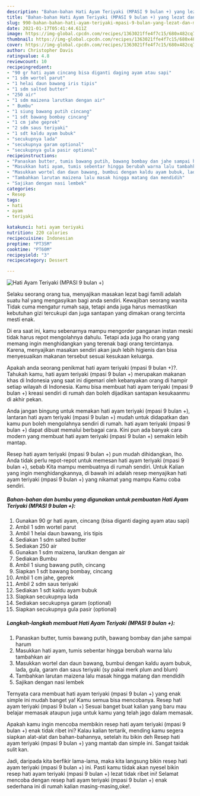 ```yaml
---
description: "Bahan-bahan Hati Ayam Teriyaki (MPASI 9 bulan +) yang lezat dan Mudah Dibuat"
title: "Bahan-bahan Hati Ayam Teriyaki (MPASI 9 bulan +) yang lezat dan Mudah Dibuat"
slug: 990-bahan-bahan-hati-ayam-teriyaki-mpasi-9-bulan-yang-lezat-dan-mudah-dibuat
date: 2021-01-17T05:41:44.611Z
image: https://img-global.cpcdn.com/recipes/1363021ffe4f7c15/680x482cq70/hati-ayam-teriyaki-mpasi-9-bulan-foto-resep-utama.jpg
thumbnail: https://img-global.cpcdn.com/recipes/1363021ffe4f7c15/680x482cq70/hati-ayam-teriyaki-mpasi-9-bulan-foto-resep-utama.jpg
cover: https://img-global.cpcdn.com/recipes/1363021ffe4f7c15/680x482cq70/hati-ayam-teriyaki-mpasi-9-bulan-foto-resep-utama.jpg
author: Christopher Davis
ratingvalue: 4.8
reviewcount: 10
recipeingredient:
- "90 gr hati ayam cincang bisa diganti daging ayam atau sapi"
- "1 sdm wortel parut"
- "1 helai daun bawang iris tipis"
- "1 sdm salted butter"
- "250 air"
- "1 sdm maizena larutkan dengan air"
- " Bumbu"
- "1 siung bawang putih cincang"
- "1 sdt bawang bombay cincang"
- "1 cm jahe geprek"
- "2 sdm saus teriyaki"
- "1 sdt kaldu ayam bubuk"
- "secukupnya lada"
- "secukupnya garam optional"
- "secukupnya gula pasir optional"
recipeinstructions:
- "Panaskan butter, tumis bawang putih, bawang bombay dan jahe sampai harum"
- "Masukkan hati ayam, tumis sebentar hingga berubah warna lalu tambahkan air"
- "Masukkan wortel dan daun bawang, bumbui dengan kaldu ayam bubuk, lada, gula, garam dan saus teriyaki (sy pakai merk plum and blum)"
- "Tambahkan larutan maizena lalu masak hingga matang dan mendidih"
- "Sajikan dengan nasi lembek"
categories:
- Resep
tags:
- hati
- ayam
- teriyaki

katakunci: hati ayam teriyaki 
nutrition: 220 calories
recipecuisine: Indonesian
preptime: "PT35M"
cooktime: "PT60M"
recipeyield: "3"
recipecategory: Dessert

---
```



![Hati Ayam Teriyaki (MPASI 9 bulan +)](https://img-global.cpcdn.com/recipes/1363021ffe4f7c15/680x482cq70/hati-ayam-teriyaki-mpasi-9-bulan-foto-resep-utama.jpg)

Selaku seorang orang tua, menyajikan masakan lezat bagi famili adalah suatu hal yang mengasyikan bagi anda sendiri. Kewajiban seorang  wanita Tidak cuma mengatur rumah saja, tetapi anda juga harus memastikan kebutuhan gizi tercukupi dan juga santapan yang dimakan orang tercinta mesti enak.

Di era  saat ini, kamu sebenarnya mampu mengorder panganan instan meski tidak harus repot mengolahnya dahulu. Tetapi ada juga lho orang yang memang ingin menghidangkan yang terenak bagi orang tercintanya. Karena, menyajikan masakan sendiri akan jauh lebih higienis dan bisa menyesuaikan makanan tersebut sesuai kesukaan keluarga. 



Apakah anda seorang penikmat hati ayam teriyaki (mpasi 9 bulan +)?. Tahukah kamu, hati ayam teriyaki (mpasi 9 bulan +) merupakan makanan khas di Indonesia yang saat ini digemari oleh kebanyakan orang di hampir setiap wilayah di Indonesia. Kamu bisa membuat hati ayam teriyaki (mpasi 9 bulan +) kreasi sendiri di rumah dan boleh dijadikan santapan kesukaanmu di akhir pekan.

Anda jangan bingung untuk memakan hati ayam teriyaki (mpasi 9 bulan +), lantaran hati ayam teriyaki (mpasi 9 bulan +) mudah untuk didapatkan dan kamu pun boleh mengolahnya sendiri di rumah. hati ayam teriyaki (mpasi 9 bulan +) dapat dibuat memalui berbagai cara. Kini pun ada banyak cara modern yang membuat hati ayam teriyaki (mpasi 9 bulan +) semakin lebih mantap.

Resep hati ayam teriyaki (mpasi 9 bulan +) pun mudah dihidangkan, lho. Anda tidak perlu repot-repot untuk memesan hati ayam teriyaki (mpasi 9 bulan +), sebab Kita mampu membuatnya di rumah sendiri. Untuk Kalian yang ingin menghidangkannya, di bawah ini adalah resep menyajikan hati ayam teriyaki (mpasi 9 bulan +) yang nikamat yang mampu Kamu coba sendiri.

<!--inarticleads1-->

##### Bahan-bahan dan bumbu yang digunakan untuk pembuatan Hati Ayam Teriyaki (MPASI 9 bulan +):

1. Gunakan 90 gr hati ayam, cincang (bisa diganti daging ayam atau sapi)
1. Ambil 1 sdm wortel parut
1. Ambil 1 helai daun bawang, iris tipis
1. Sediakan 1 sdm salted butter
1. Sediakan 250 air
1. Gunakan 1 sdm maizena, larutkan dengan air
1. Sediakan  Bumbu
1. Ambil 1 siung bawang putih, cincang
1. Siapkan 1 sdt bawang bombay, cincang
1. Ambil 1 cm jahe, geprek
1. Ambil 2 sdm saus teriyaki
1. Sediakan 1 sdt kaldu ayam bubuk
1. Siapkan secukupnya lada
1. Sediakan secukupnya garam (optional)
1. Siapkan secukupnya gula pasir (optional)




<!--inarticleads2-->

##### Langkah-langkah membuat Hati Ayam Teriyaki (MPASI 9 bulan +):

1. Panaskan butter, tumis bawang putih, bawang bombay dan jahe sampai harum
1. Masukkan hati ayam, tumis sebentar hingga berubah warna lalu tambahkan air
1. Masukkan wortel dan daun bawang, bumbui dengan kaldu ayam bubuk, lada, gula, garam dan saus teriyaki (sy pakai merk plum and blum)
1. Tambahkan larutan maizena lalu masak hingga matang dan mendidih
1. Sajikan dengan nasi lembek




Ternyata cara membuat hati ayam teriyaki (mpasi 9 bulan +) yang enak simple ini mudah banget ya! Kamu semua bisa mencobanya. Resep hati ayam teriyaki (mpasi 9 bulan +) Sesuai banget buat kalian yang baru mau belajar memasak ataupun juga untuk kamu yang telah jago dalam memasak.

Apakah kamu ingin mencoba membikin resep hati ayam teriyaki (mpasi 9 bulan +) enak tidak ribet ini? Kalau kalian tertarik, mending kamu segera siapkan alat-alat dan bahan-bahannya, setelah itu bikin deh Resep hati ayam teriyaki (mpasi 9 bulan +) yang mantab dan simple ini. Sangat taidak sulit kan. 

Jadi, daripada kita berfikir lama-lama, maka kita langsung bikin resep hati ayam teriyaki (mpasi 9 bulan +) ini. Pasti kamu tiidak akan nyesel bikin resep hati ayam teriyaki (mpasi 9 bulan +) lezat tidak ribet ini! Selamat mencoba dengan resep hati ayam teriyaki (mpasi 9 bulan +) enak sederhana ini di rumah kalian masing-masing,oke!.

